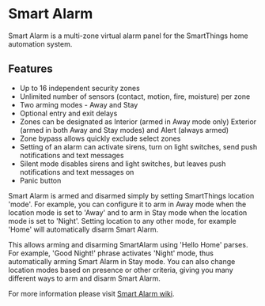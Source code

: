 Smart Alarm
===========

Smart Alarm is a multi-zone virtual alarm panel for the SmartThings home automation system.

Features
--------

* Up to 16 independent security zones
* Unlimited number of sensors (contact, motion, fire, moisture) per zone
* Two arming modes - Away and Stay
* Optional entry and exit delays
* Zones can be designated as Interior (armed in Away mode only) Exterior (armed in both Away and Stay modes) and Alert (always armed)
* Zone bypass allows quickly exclude select zones
* Setting of an alarm can activate sirens, turn on light switches, send push notifications and text messages
* Silent mode disables sirens and light switches, but leaves push notifications and text messages on
* Panic button

Smart Alarm is armed and disarmed simply by setting SmartThings location 'mode'. For example, you can configure it to arm in Away mode when the location mode is set to 'Away' and to arm in Stay mode when the location mode is set to 'Night'. Setting location to any other mode, for example 'Home' will automatically disarm Smart Alarm.

This allows arming and disarming SmartAlarm using 'Hello Home' parses. For example, 'Good Night!' phrase activates 'Night' mode, thus automatically arming Smart Alarm in Stay mode. You can also change location modes based on presence or other criteria, giving you many different ways to arm and disarm Smart Alarm.

For more information please visit [Smart Alarm wiki](https://github.com/statusbits/smartthings/wiki/Smart-Alarm).
